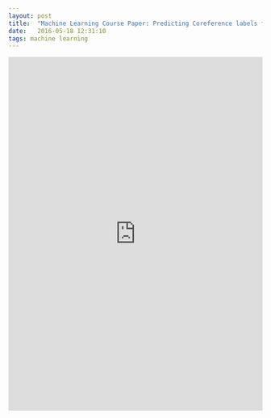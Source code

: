```yaml
---
layout: post
title:  "Machine Learning Course Paper: Predicting Coreference labels from Spoken Dialogue Tasks with Machine Learning: One-Hot Encoding and Feature Importances using Extremely Randomized Trees"
date:   2016-05-18 12:31:10
tags: machine learning
---
```




<iframe src="http://docs.google.com/gview?url=https://dl.dropboxusercontent.com/u/36281098/pdf/coms4721-practical-modeling-project-report-dms2203.pdf&embedded=true" style="width:100%; height:700px;" frameborder="0"></iframe>

